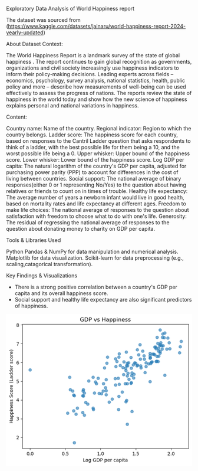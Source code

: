 Exploratory Data Analysis of World Happiness report

The dataset was sourced from (https://www.kaggle.com/datasets/jainaru/world-happiness-report-2024-yearly-updated)

About Dataset
Context:

The World Happiness Report is a landmark survey of the state of global happiness . The report continues to gain global recognition as governments, organizations and civil society increasingly use happiness indicators to inform their policy-making decisions. Leading experts across fields – economics, psychology, survey analysis, national statistics, health, public policy and more – describe how measurements of well-being can be used effectively to assess the progress of nations. The reports review the state of happiness in the world today and show how the new science of happiness explains personal and national variations in happiness.

Content:

Country name: Name of the country.
Regional indicator: Region to which the country belongs.
Ladder score: The happiness score for each country, based on responses to the Cantril Ladder question that asks respondents to think of a ladder, with the best possible life for them being a 10, and the worst possible life being a 0.
Upper whisker: Upper bound of the happiness score.
Lower whisker: Lower bound of the happiness score.
Log GDP per capita: The natural logarithm of the country's GDP per capita, adjusted for purchasing power parity (PPP) to account for differences in the cost of living between countries.
Social support: The national average of binary responses(either 0 or 1 representing No/Yes) to the question about having relatives or friends to count on in times of trouble.
Healthy life expectancy: The average number of years a newborn infant would live in good health, based on mortality rates and life expectancy at different ages.
Freedom to make life choices: The national average of responses to the question about satisfaction with freedom to choose what to do with one's life.
Generosity: The residual of regressing the national average of responses to the question about donating money to charity on GDP per capita.

Tools & Libraries Used

Python
Pandas & NumPy for data manipulation and numerical analysis.
Matplotlib for data visualization.
Scikit-learn for data preprocessing (e.g., scaling,catagorical transformation).

Key Findings & Visualizations

* There is a strong positive correlation between a country's GDP per capita and its overall happiness score.
* Social support and healthy life expectancy are also significant predictors of happiness.


![GDP vs Happiness Score](image.png)
